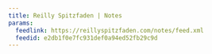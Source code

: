 ```yaml
---
title: Reilly Spitzfaden | Notes
params:
  feedlink: https://reillyspitzfaden.com/notes/feed.xml
  feedid: e2db1f0e7fc931def0a94ed52fb29c9d
---
```

